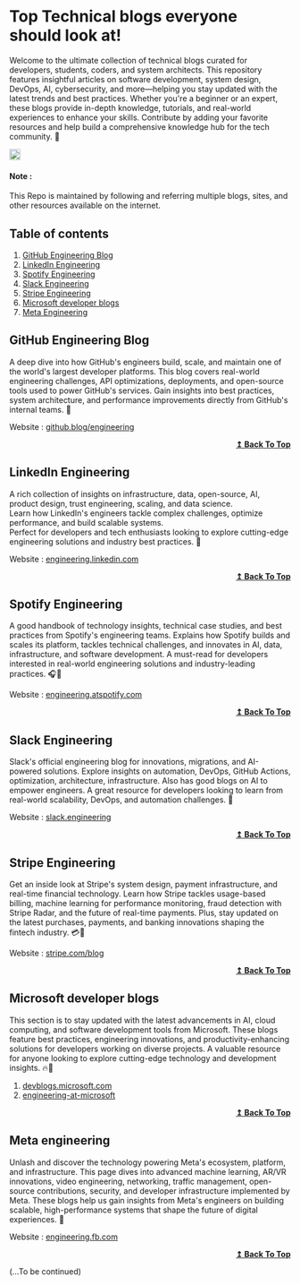 # Top Technical blogs everyone should look at!

Welcome to the ultimate collection of technical blogs curated for developers, students, coders, and system architects.
This repository features insightful articles on software development, system design, DevOps, AI, cybersecurity, and more—helping you stay updated with the latest trends and best practices.
Whether you're a beginner or an expert, these blogs provide in-depth knowledge, tutorials, and real-world experiences to enhance your skills.
Contribute by adding your favorite resources and help build a comprehensive knowledge hub for the tech community. 🚀

[<img src="https://api.gitsponsors.com/api/badge/img?id=929796027" height="20">](https://api.gitsponsors.com/api/badge/link?p=NebzDrGkM8oxwbQDrfW/VsphajAes+eADbU/C/JBNqhNKjffUe+EckLxBFbeRe0foPhf3z5tmZtPDaYWFnYHFQ==)  

#### Note :
This Repo is maintained by following and referring multiple blogs, sites, and other resources available on the internet.  

## Table of contents

1. [GitHub Engineering Blog](#GitHub-Engineering-Blog)
2. [LinkedIn Engineering](#linkedin-engineering)
3. [Spotify Engineering](#spotify-engineering)
4. [Slack Engineering](#slack-engineering)
5. [Stripe Engineering](#stripe-engineering)
6. [Microsoft developer blogs](#microsoft-developer-blogs)
7. [Meta Engineering](#meta-engineering)


## GitHub Engineering Blog
A deep dive into how GitHub's engineers build, scale, and maintain one of the world's largest developer platforms.
This blog covers real-world engineering challenges, API optimizations, deployments, and open-source tools used to power GitHub's services.
Gain insights into best practices, system architecture, and performance improvements directly from GitHub's internal teams. 🚀

Website : [github.blog/engineering](https://github.blog/engineering?ref=sachin-source/Top-technical-blogs-which-everyone-should-look)

<div align="right">
  <b><a href="#table-of-contents">↥ Back To Top</a></b>
</div>  

## LinkedIn Engineering
A rich collection of insights on infrastructure, data, open-source, AI, product design, trust engineering, scaling, and data science.  
Learn how LinkedIn's engineers tackle complex challenges, optimize performance, and build scalable systems.  
Perfect for developers and tech enthusiasts looking to explore cutting-edge engineering solutions and industry best practices. 🚀

Website : [engineering.linkedin.com](https://engineering.linkedin.com?ref=sachin-source/Top-technical-blogs-which-everyone-should-look)

<div align="right">
  <b><a href="#table-of-contents">↥ Back To Top</a></b>
</div>  

## Spotify Engineering
A good handbook of technology insights, technical case studies, and best practices from Spotify's engineering teams.
Explains how Spotify builds and scales its platform, tackles technical challenges, and innovates in AI, data, infrastructure, and software development.
A must-read for developers interested in real-world engineering solutions and industry-leading practices. 🎧🚀

Website : [engineering.atspotify.com](https://engineering.atspotify.com?ref=sachin-source/Top-technical-blogs-which-everyone-should-look)

<div align="right">
  <b><a href="#table-of-contents">↥ Back To Top</a></b>
</div> 

## Slack Engineering
Slack's official engineering blog for innovations, migrations, and AI-powered solutions.
Explore insights on automation, DevOps, GitHub Actions, optimization, architecture, infrastructure.
Also has good blogs on AI to empower engineers.
A great resource for developers looking to learn from real-world scalability, DevOps, and automation challenges. 🚀  


Website : [slack.engineering](https://slack.engineering?ref=sachin-source/Top-technical-blogs-which-everyone-should-look)

<div align="right">
  <b><a href="#table-of-contents">↥ Back To Top</a></b>
</div>

## Stripe Engineering
Get an inside look at Stripe's system design, payment infrastructure, and real-time financial technology.
Learn how Stripe tackles usage-based billing, machine learning for performance monitoring, fraud detection with Stripe Radar, and the future of real-time payments.
Plus, stay updated on the latest purchases, payments, and banking innovations shaping the fintech industry. 💳🚀

Website : [stripe.com/blog](https://stripe.com/blog?ref=sachin-source/Top-technical-blogs-which-everyone-should-look)

<div align="right">
  <b><a href="#table-of-contents">↥ Back To Top</a></b>
</div>

## Microsoft developer blogs
This section is to stay updated with the latest advancements in AI, cloud computing, and software development tools from Microsoft.
These blogs feature best practices, engineering innovations, and productivity-enhancing solutions for developers working on diverse projects.
A valuable resource for anyone looking to explore cutting-edge technology and development insights. 🔥🚀

1. [devblogs.microsoft.com](https://devblogs.microsoft.com/?ref=sachin-source/Top-technical-blogs-which-everyone-should-look)  
2. [engineering-at-microsoft](https://devblogs.microsoft.com/engineering-at-microsoft/?ref=sachin-source/Top-technical-blogs-which-everyone-should-look)  

<div align="right">
  <b><a href="#table-of-contents">↥ Back To Top</a></b>
</div>

## Meta engineering
Unlash and discover the technology powering Meta's ecosystem, platform, and infrastructure.
This page dives into advanced machine learning, AR/VR innovations, video engineering, networking, traffic management, open-source contributions, security, and developer infrastructure implemented by Meta.
These blogs help us gain insights from Meta's engineers on building scalable, high-performance systems that shape the future of digital experiences. 🚀

Website : [engineering.fb.com](https://engineering.fb.com/?ref=sachin-source/Top-technical-blogs-which-everyone-should-look)  

<div align="right">
  <b><a href="#table-of-contents">↥ Back To Top</a></b>
</div>

(...To be continued)